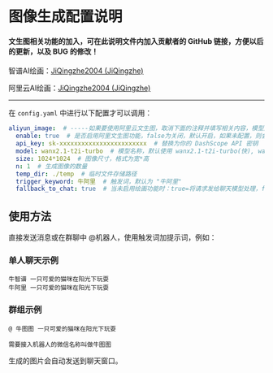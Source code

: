# 图像生成配置说明

#### 文生图相关功能的加入，可在此说明文件内加入贡献者的 GitHub 链接，方便以后的更新，以及 BUG 的修改！

智谱AI绘画：[JiQingzhe2004 (JiQingzhe)](https://github.com/JiQingzhe2004)

阿里云AI绘画：[JiQingzhe2004 (JiQingzhe)](https://github.com/JiQingzhe2004)

------

在 `config.yaml` 中进行以下配置才可以调用：

```yaml
aliyun_image:  # -----如果要使用阿里云文生图，取消下面的注释并填写相关内容，模型到阿里云百炼找通义万相-文生图2.1-Turbo-----
  enable: true  # 是否启用阿里文生图功能，false为关闭，默认开启，如果未配置，则会将消息发送给聊天大模型
  api_key: sk-xxxxxxxxxxxxxxxxxxxxxxxx  # 替换为你的 DashScope API 密钥
  model: wanx2.1-t2i-turbo  # 模型名称，默认使用 wanx2.1-t2i-turbo(快), wanx2.1-t2i-plus（中）, wanx-v1（慢）
  size: 1024*1024  # 图像尺寸，格式为宽*高
  n: 1  # 生成图像的数量
  temp_dir: ./temp  # 临时文件存储路径
  trigger_keyword: 牛阿里  # 触发词，默认为 "牛阿里"
  fallback_to_chat: true  # 当未启用绘画功能时：true=将请求发给聊天模型处理，false=回复固定的未启用提示信息
```

## 使用方法

直接发送消息或在群聊中 @机器人，使用触发词加提示词，例如：

### 单人聊天示例
```
牛智谱 一只可爱的猫咪在阳光下玩耍
牛阿里 一只可爱的猫咪在阳光下玩耍
```

### 群组示例
```
@ 牛图图 一只可爱的猫咪在阳光下玩耍

需要接入机器人的微信名称叫做牛图图
```

生成的图片会自动发送到聊天窗口。
